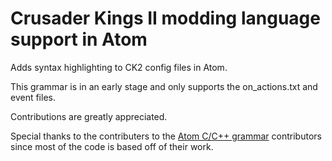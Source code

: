 # Crusader Kings II modding language support in Atom

Adds syntax highlighting to CK2 config files in Atom.

This grammar is in an early stage and only supports the on_actions.txt and event files.

Contributions are greatly appreciated.

Special thanks to the contributers to the [Atom C/C++ grammar](https://github.com/atom/language-c) contributors since most of the code is based off of their work.
